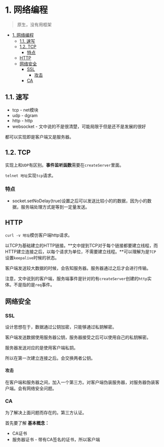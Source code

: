 # 1. 网络编程
> 原生，没有用框架

<!-- TOC -->

- [1. 网络编程](#1-网络编程)
  - [1.1. 速写](#11-速写)
  - [1.2. TCP](#12-tcp)
    - [特点](#特点)
  - [HTTP](#http)
  - [网络安全](#网络安全)
    - [SSL](#ssl)
      - [攻击](#攻击)
    - [CA](#ca)

<!-- /TOC -->

## 1.1. 速写

* tcp - net模块
* udp - dgram
* http - http
* websocket - 文中说的不是很清楚，可能局限于但是还不是发展的很好

都可以实现即是客户端又是服务器。

## 1.2. TCP

实现上和`UDP`有区别。**事件监听函数**需要在`createServer`里面。

`telnet 地址`实现`tcp`请求。

### 特点

* socket.setNoDelay(true)设置之后可以发送比较小的的数据，因为小的数据，服务端处理方式是等到一定量发送。

## HTTP

`curl -v 地址`模仿客户端http请求。

以TCP为基础建立的HTTP链接。**文中提到TCP对于每个链接都要建立线程，而HTTP建立连接之后，以每个请求为单位，不需要建立线程。**可以理解为是`TCP`设置`keepalive`时候的状态。

客户端发送较大数据的时候，会告知服务器。服务器通过之后才会进行传输。

注意，文中说到的客户端，服务端事件是针对的有`createServer`创建的`http`实体。不是指的是`req`事件。

## 网络安全

### SSL

设计思想在于，数据通过公钥加密，只能够通过私钥解密。

客户端发送数据使用服务器公钥，服务器接受之后可以使用自己的私钥解密。

服务器发送对应的是使用客户端私钥。

所以在第一次建立连接之后。会交换两者公钥。

#### 攻击

在客户端和服务器之间，加入一个第三方。对客户端伪装服务器，对服务器伪装客户端。会有网络安全问题。

### CA

为了解决上面问题而存在的。第三方认证。

首先要了解 **基本概念：**

* CA证书
* 服务器证书 - 带有CA签名的证书，所以客户端

